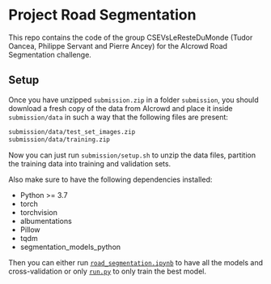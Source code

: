 # Project Road Segmentation

This repo contains the code of the group CSEVsLeResteDuMonde (Tudor Oancea, 
Philippe Servant and Pierre Ancey) for the AIcrowd Road Segmentation challenge.

## Setup
Once you have unzipped `submission.zip` in a folder `submission`, you should 
download a fresh copy of the data from AIcrowd and place it inside 
`submission/data` in such a way that the following files are present:
```bash
submission/data/test_set_images.zip
submission/data/training.zip
```
Now you can just run `submission/setup.sh` to unzip the data files, partition the training 
data into training and validation sets.

Also make sure to have the following dependencies installed:
- Python >= 3.7
- torch
- torchvision
- albumentations
- Pillow
- tqdm
- segmentation_models_python

Then you can either run [`road_segmentation.ipynb`](road_segmentation.ipynb) to 
have all the models and cross-validation or only [`run.py`](run.py) to only train 
the best model.

